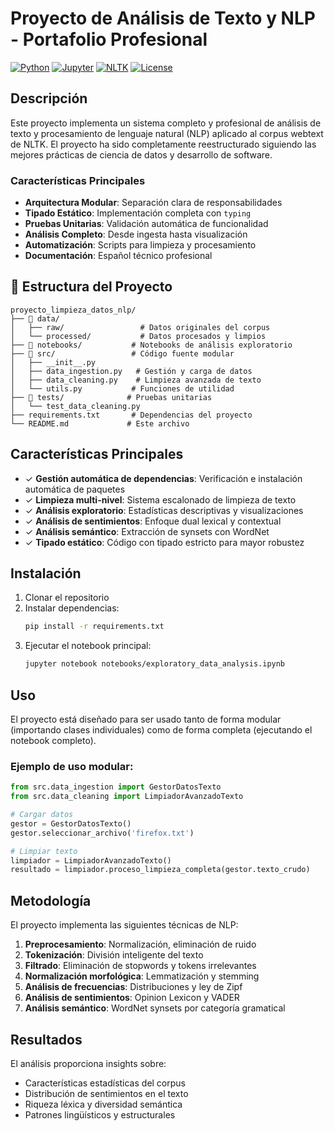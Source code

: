 # Proyecto de Análisis de Texto y NLP - Portafolio Profesional

[![Python](https://img.shields.io/badge/Python-3.9+-blue.svg)](https://www.python.org/downloads/)
[![Jupyter](https://img.shields.io/badge/Jupyter-Notebook-orange.svg)](https://jupyter.org/)
[![NLTK](https://img.shields.io/badge/NLTK-3.9+-green.svg)](https://www.nltk.org/)
[![License](https://img.shields.io/badge/License-MIT-yellow.svg)](LICENSE)

## Descripción

Este proyecto implementa un sistema completo y profesional de análisis de texto y procesamiento de lenguaje natural (NLP) aplicado al corpus webtext de NLTK. El proyecto ha sido completamente reestructurado siguiendo las mejores prácticas de ciencia de datos y desarrollo de software.

### Características Principales

- **Arquitectura Modular**: Separación clara de responsabilidades
- **Tipado Estático**: Implementación completa con `typing`
- **Pruebas Unitarias**: Validación automática de funcionalidad
- **Análisis Completo**: Desde ingesta hasta visualización
- **Automatización**: Scripts para limpieza y procesamiento
- **Documentación**: Español técnico profesional

## 📁 Estructura del Proyecto

```
proyecto_limpieza_datos_nlp/
├── 📁 data/
│   ├── raw/                 # Datos originales del corpus
│   └── processed/           # Datos procesados y limpios
├── 📁 notebooks/           # Notebooks de análisis exploratorio
├── 📁 src/                 # Código fuente modular
│   ├── __init__.py
│   ├── data_ingestion.py   # Gestión y carga de datos
│   ├── data_cleaning.py    # Limpieza avanzada de texto
│   └── utils.py           # Funciones de utilidad
├── 📁 tests/              # Pruebas unitarias
│   └── test_data_cleaning.py
├── requirements.txt       # Dependencias del proyecto
└── README.md             # Este archivo
```

## Características Principales

- ✓ **Gestión automática de dependencias**: Verificación e instalación automática de paquetes
- ✓ **Limpieza multi-nivel**: Sistema escalonado de limpieza de texto
- ✓ **Análisis exploratorio**: Estadísticas descriptivas y visualizaciones
- ✓ **Análisis de sentimientos**: Enfoque dual lexical y contextual
- ✓ **Análisis semántico**: Extracción de synsets con WordNet
- ✓ **Tipado estático**: Código con tipado estricto para mayor robustez

## Instalación

1. Clonar el repositorio
2. Instalar dependencias:
   ```bash
   pip install -r requirements.txt
   ```
3. Ejecutar el notebook principal:
   ```bash
   jupyter notebook notebooks/exploratory_data_analysis.ipynb
   ```

## Uso

El proyecto está diseñado para ser usado tanto de forma modular (importando clases individuales) como de forma completa (ejecutando el notebook completo).

### Ejemplo de uso modular:

```python
from src.data_ingestion import GestorDatosTexto
from src.data_cleaning import LimpiadorAvanzadoTexto

# Cargar datos
gestor = GestorDatosTexto()
gestor.seleccionar_archivo('firefox.txt')

# Limpiar texto
limpiador = LimpiadorAvanzadoTexto()
resultado = limpiador.proceso_limpieza_completa(gestor.texto_crudo)
```

## Metodología

El proyecto implementa las siguientes técnicas de NLP:

1. **Preprocesamiento**: Normalización, eliminación de ruido
2. **Tokenización**: División inteligente del texto
3. **Filtrado**: Eliminación de stopwords y tokens irrelevantes
4. **Normalización morfológica**: Lemmatización y stemming
5. **Análisis de frecuencias**: Distribuciones y ley de Zipf
6. **Análisis de sentimientos**: Opinion Lexicon y VADER
7. **Análisis semántico**: WordNet synsets por categoría gramatical

## Resultados

El análisis proporciona insights sobre:
- Características estadísticas del corpus
- Distribución de sentimientos en el texto
- Riqueza léxica y diversidad semántica
- Patrones lingüísticos y estructurales
